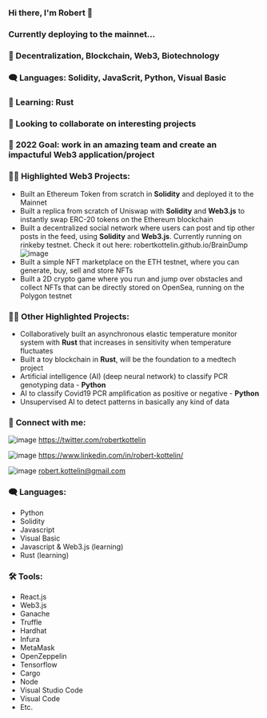 ### Hi there, I'm Robert 👋
### Currently deploying to the mainnet...

### 🔭 Decentralization, Blockchain, Web3, Biotechnology
### 🗨️ Languages: Solidity, JavaScrit, Python, Visual Basic
### 🌱 Learning: Rust
### 👯 Looking to collaborate on interesting projects
### 🥅 2022 Goal: work in an amazing team and create an impactuful Web3 application/project



### 👨‍💻 **Highlighted Web3 Projects**:
- Built an Ethereum Token from scratch in **Solidity** and deployed it to the Mainnet
- Built a replica from scratch of Uniswap with **Solidity** and **Web3.js** to instantly swap ERC-20 tokens on the Ethereum blockchain
- Built a decentralized social network where users can post and tip other posts in the feed, using **Solidity** and **Web3.js**. Currently running on rinkeby testnet. Check it out here: robertkottelin.github.io/BrainDump
![image](https://user-images.githubusercontent.com/74188272/169360520-38ba978b-95e0-49c9-8b76-792e7b6fa741.png)
- Built a simple NFT marketplace on the ETH testnet, where you can generate, buy, sell and store NFTs
- Built a 2D crypto game where you run and jump over obstacles and collect NFTs that can be directly stored on OpenSea, running on the Polygon testnet


### 👨‍💻 **Other Highlighted Projects**:
- Collaboratively built an asynchronous elastic temperature monitor system with **Rust** that increases in sensitivity when temperature fluctuates
- Built a toy blockchain in **Rust**, will be the foundation to a medtech project
- Artificial intelligence (AI) (deep neural network) to classify PCR genotyping data - **Python**
- AI to classify Covid19 PCR amplification as positive or negative - **Python**
- Unsupervised AI to detect patterns in basically any kind of data


### 🤝 **Connect with me**:
![image](https://user-images.githubusercontent.com/74188272/156918548-7ea4611e-cdfc-434d-b568-def38c1b3506.png)
https://twitter.com/robertkottelin

![image](https://user-images.githubusercontent.com/74188272/156918536-0ebc8d0a-7141-4977-9495-96452d00037a.png)
https://www.linkedin.com/in/robert-kottelin/

![image](https://user-images.githubusercontent.com/74188272/156918516-3a28863c-7720-42d1-84a8-f8118ee58ab5.png)
robert.kottelin@gmail.com

### 🗨️ **Languages**:
- Python
- Solidity
- Javascript
- Visual Basic
- Javascript & Web3.js (learning)
- Rust (learning)

### 🛠️ **Tools**:
- React.js
- Web3.js
- Ganache
- Truffle
- Hardhat
- Infura
- MetaMask
- OpenZeppelin
- Tensorflow
- Cargo
- Node
- Visual Studio Code
- Visual Code
- Etc.
